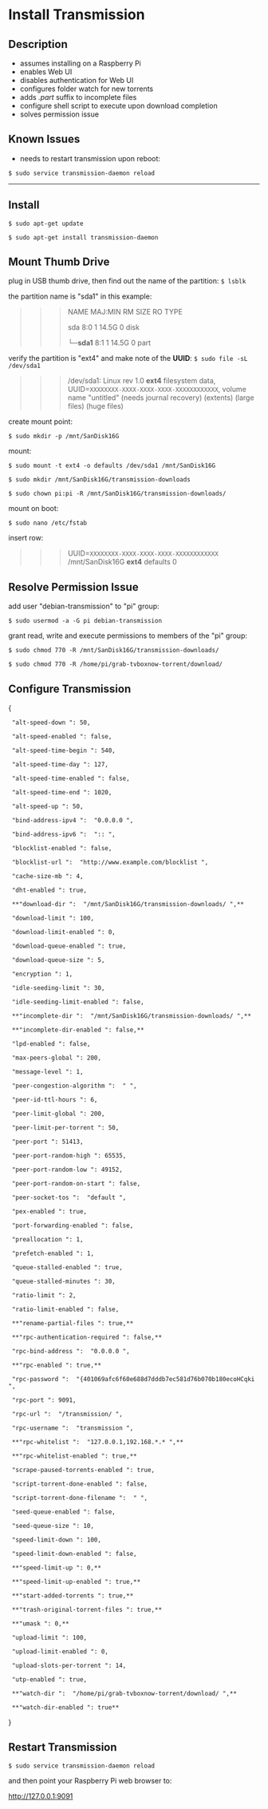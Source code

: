 # Install Transmission

## Description
 - assumes installing on a Raspberry Pi
 - enables Web UI
 - disables authentication for Web UI
 - configures folder watch for new torrents
 - adds *.part* suffix to incomplete files
 - configure shell script to execute upon download completion
 - solves permission issue

## Known Issues
 - needs to restart transmission upon reboot:
 
 `$ sudo service transmission-daemon reload`

---

## Install

`$ sudo apt-get update`

`$ sudo apt-get install transmission-daemon`

## Mount Thumb Drive

plug in USB thumb drive, then find out the name of the partition:
`$ lsblk`

the partition name is "sda1" in this example:
>>>NAME  MAJ:MIN RM  SIZE  RO TYPE
>>>  
>>>sda             8:0           1    14.5G  0    disk
>>>
>>>└─**sda1**     8:1            1    14.5G  0    part

verify the partition is "ext4" and make note of the **UUID**:
`$ sudo file -sL /dev/sda1`

>>>/dev/sda1: Linux rev 1.0 **ext4** filesystem data, UUID=`XXXXXXXX-XXXX-XXXX-XXXX-XXXXXXXXXXXX`, volume name "untitled" (needs journal recovery) (extents) (large files) (huge files)

create mount point:

`$ sudo mkdir -p /mnt/SanDisk16G`

mount:

`$ sudo mount -t ext4 -o defaults /dev/sda1 /mnt/SanDisk16G`

`$ sudo mkdir /mnt/SanDisk16G/transmission-downloads`

`$ sudo chown pi:pi -R /mnt/SanDisk16G/transmission-downloads/`

mount on boot:

`$ sudo nano /etc/fstab`

insert row:

>>>UUID=`XXXXXXXX-XXXX-XXXX-XXXX-XXXXXXXXXXXX` /mnt/SanDisk16G **ext4** defaults 0

## Resolve Permission Issue
add user "debian-transmission" to "pi" group:

`$ sudo usermod -a -G pi debian-transmission`

grant read, write and execute permissions to members of the "pi" group:

`$ sudo chmod 770 -R /mnt/SanDisk16G/transmission-downloads/`

`$ sudo chmod 770 -R /home/pi/grab-tvboxnow-torrent/download/`

## Configure Transmission

{

     "alt-speed-down ": 50, 
     
     "alt-speed-enabled ": false,
      
     "alt-speed-time-begin ": 540,
      
     "alt-speed-time-day ": 127,
      
     "alt-speed-time-enabled ": false,
      
     "alt-speed-time-end ": 1020,
      
     "alt-speed-up ": 50,
      
     "bind-address-ipv4 ":  "0.0.0.0 ",
      
     "bind-address-ipv6 ":  ":: ",
      
     "blocklist-enabled ": false,
      
     "blocklist-url ":  "http://www.example.com/blocklist ",
      
     "cache-size-mb ": 4,
      
     "dht-enabled ": true,
      
     **"download-dir ":  "/mnt/SanDisk16G/transmission-downloads/ ",**
 
     "download-limit ": 100,
      
     "download-limit-enabled ": 0,
      
     "download-queue-enabled ": true,
      
     "download-queue-size ": 5,
      
     "encryption ": 1,
      
     "idle-seeding-limit ": 30,
      
     "idle-seeding-limit-enabled ": false,
      
     **"incomplete-dir ":  "/mnt/SanDisk16G/transmission-downloads/ ",**
 
     **"incomplete-dir-enabled ": false,**
 
     "lpd-enabled ": false,
      
     "max-peers-global ": 200,
      
     "message-level ": 1,
      
     "peer-congestion-algorithm ":  " ",
      
     "peer-id-ttl-hours ": 6,
      
     "peer-limit-global ": 200,
      
     "peer-limit-per-torrent ": 50,
      
     "peer-port ": 51413,
      
     "peer-port-random-high ": 65535,
      
     "peer-port-random-low ": 49152,
      
     "peer-port-random-on-start ": false,
      
     "peer-socket-tos ":  "default ",
      
     "pex-enabled ": true,
      
     "port-forwarding-enabled ": false,
      
     "preallocation ": 1,
      
     "prefetch-enabled ": 1,
      
     "queue-stalled-enabled ": true,
      
     "queue-stalled-minutes ": 30,
      
     "ratio-limit ": 2,
      
     "ratio-limit-enabled ": false,
      
     **"rename-partial-files ": true,**
 
     **"rpc-authentication-required ": false,**
 
     "rpc-bind-address ":  "0.0.0.0 ",
      
     **"rpc-enabled ": true,**
 
     "rpc-password ":  "{401069afc6f60e688d7dddb7ec581d76b070b180ecoHCqki ",
      
     "rpc-port ": 9091,
      
     "rpc-url ":  "/transmission/ ",
      
     "rpc-username ":  "transmission ",
      
     **"rpc-whitelist ":  "127.0.0.1,192.168.*.* ",**
 
     **"rpc-whitelist-enabled ": true,**
 
     "scrape-paused-torrents-enabled ": true,
      
     "script-torrent-done-enabled ": false,
      
     "script-torrent-done-filename ":  " ",
      
     "seed-queue-enabled ": false,
      
     "seed-queue-size ": 10,
      
     "speed-limit-down ": 100,
      
     "speed-limit-down-enabled ": false,
      
     **"speed-limit-up ": 0,**
 
     **"speed-limit-up-enabled ": true,**
 
     **"start-added-torrents ": true,**
 
     **"trash-original-torrent-files ": true,**
 
     **"umask ": 0,**
 
     "upload-limit ": 100,
      
     "upload-limit-enabled ": 0,
      
     "upload-slots-per-torrent ": 14,
      
     "utp-enabled ": true,
      
     **"watch-dir ":  "/home/pi/grab-tvboxnow-torrent/download/ ",**
 
     **"watch-dir-enabled ": true**

}

## Restart Transmission

`$ sudo service transmission-daemon reload`

and then point your Raspberry Pi web browser to:

http://127.0.0.1:9091